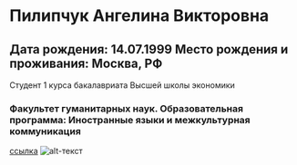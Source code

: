 # Пилипчук Ангелина Викторовна
## Дата рождения: 14.07.1999 Место рождения и проживания: Москва, РФ
Студент 1 курса бакалавриата Высшей школы экономики
### Факультет гуманитарных наук. Образовательная программа: Иностранные языки и межкультурная коммуникация
[ссылка](https://m.vk.com/id_linapilipchuk)
![alt-текст](https://pp.userapi.com/c604830/v604830526/475d3/wTpbX3G6HDE.jpg "Необязательный титул")
